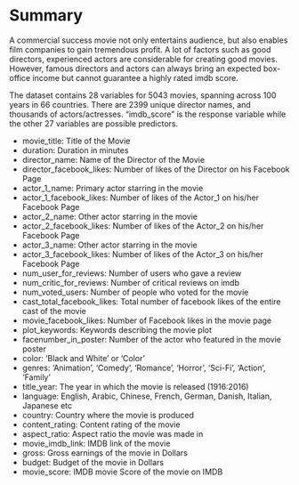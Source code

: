 # Summary

A commercial success movie not only entertains audience, but also enables film companies to gain tremendous profit. A lot of factors such as good directors, experienced actors are considerable for creating good movies. However, famous directors and actors can always bring an expected box-office income but cannot guarantee a highly rated imdb score.

The dataset contains 28 variables for 5043 movies, spanning across 100 years in 66 countries. There are 2399 unique director names, and thousands of actors/actresses. “imdb_score” is the response variable while the other 27 variables are possible predictors.

* movie_title:	              Title of the Movie
* duration:	                  Duration in minutes
* director_name:	          Name of the Director of the Movie
* director_facebook_likes:    Number of likes of the Director on his Facebook Page
* actor_1_name:	              Primary actor starring in the movie
* actor_1_facebook_likes:	  Number of likes of the Actor_1 on his/her Facebook Page
* actor_2_name:	              Other actor starring in the movie
* actor_2_facebook_likes:	  Number of likes of the Actor_2 on his/her Facebook Page
* actor_3_name:	              Other actor starring in the movie
* actor_3_facebook_likes:	  Number of likes of the Actor_3 on his/her Facebook Page
* num_user_for_reviews:	      Number of users who gave a review
* num_critic_for_reviews:	  Number of critical reviews on imdb
* num_voted_users:	          Number of people who voted for the movie
* cast_total_facebook_likes:  Total number of facebook likes of the entire cast of the movie
* movie_facebook_likes:       Number of Facebook likes in the movie page
* plot_keywords:              Keywords describing the movie plot
* facenumber_in_poster:	      Number of the actor who featured in the movie poster
* color:                      ‘Black and White’ or ‘Color’
* genres:	                  ‘Animation’, ‘Comedy’, ‘Romance’, ‘Horror’, ‘Sci-Fi’, ‘Action’, ‘Family’
* title_year:                 The year in which the movie is released (1916:2016)
* language:                   English, Arabic, Chinese, French, German, Danish, Italian, Japanese etc
* country:                    Country where the movie is produced
* content_rating:             Content rating of the movie
* aspect_ratio:               Aspect ratio the movie was made in
* movie_imdb_link:            IMDB link of the movie
* gross:                      Gross earnings of the movie in Dollars
* budget:                     Budget of the movie in Dollars
* movie_score:                IMDB movie Score of the movie on IMDB
